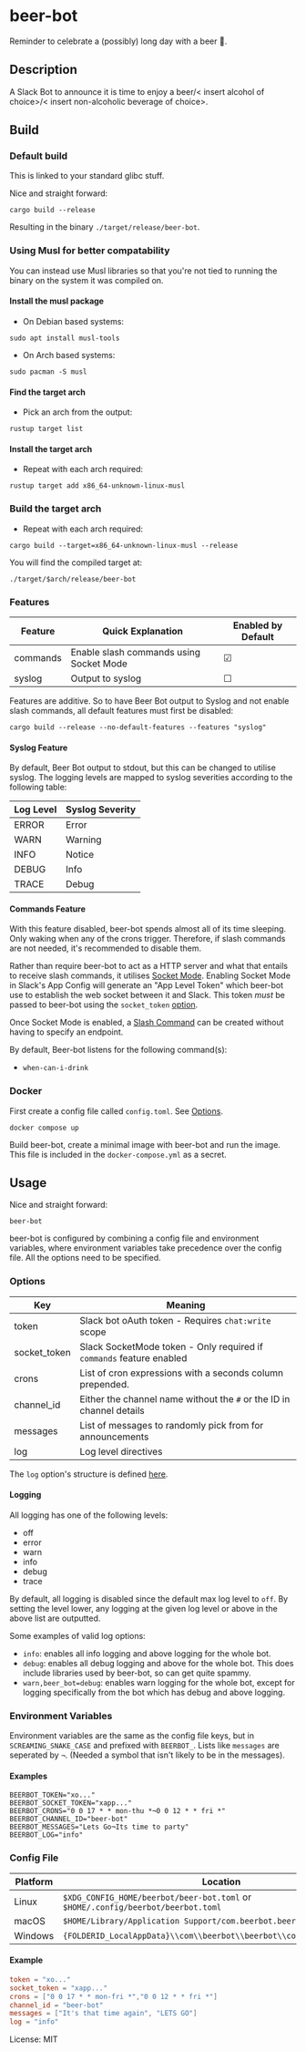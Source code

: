 # beer-bot

Reminder to celebrate a (possibly) long day with a beer 🍺.

## Description

A Slack Bot to announce it is time to enjoy a beer/< insert alcohol of choice>/< insert non-alcoholic beverage of
choice>.

## Build

### Default build
This is linked to your standard glibc stuff.

Nice and straight forward:

```shell
cargo build --release
```

Resulting in the binary `./target/release/beer-bot`.

### Using Musl for better compatability
You can instead use Musl libraries so that you're not tied to running the binary on the system it was compiled on.

#### Install the musl package
 * On Debian based systems:

```shell
sudo apt install musl-tools
```

 * On Arch based systems:

```shell
sudo pacman -S musl
```
#### Find the target arch
 * Pick an arch from the output:

```shell
rustup target list
```
#### Install the target arch
 * Repeat with each arch required:
```shell
rustup target add x86_64-unknown-linux-musl
```

### Build the target arch
 * Repeat with each arch required:
```shell
cargo build --target=x86_64-unknown-linux-musl --release
```

You will find the compiled target at:

```shell
./target/$arch/release/beer-bot
```

### Features

| Feature  | Quick Explanation                       | Enabled by Default |
|----------|-----------------------------------------|--------------------|
| commands | Enable slash commands using Socket Mode | ☑                  |
| syslog   | Output to syslog                        | ☐                  |

Features are additive.
So to have Beer Bot output to Syslog and not enable slash commands, all default features must first be disabled:

```shell
cargo build --release --no-default-features --features "syslog"
```

#### Syslog Feature

By default, Beer Bot output to stdout, but this can be changed to utilise syslog.
The logging levels are mapped to syslog severities according to the following table:

| Log Level | Syslog Severity |
|-----------|-----------------|
| ERROR     | Error           |
| WARN      | Warning         |
| INFO      | Notice          |
| DEBUG     | Info            |
| TRACE     | Debug           |

#### Commands Feature

With this feature disabled, beer-bot spends almost all of its time sleeping.
Only waking when any of the crons trigger.
Therefore, if slash commands are not needed, it's recommended to disable them.

Rather than require beer-bot to act as a HTTP server and what that entails to receive slash
commands, it utilises [Socket Mode](https://api.slack.com/apis/socket-mode).
Enabling Socket Mode in Slack's App Config will generate an "App Level Token" which beer-bot
use to establish the web socket between it and Slack.
This token *must* be passed to beer-bot using the `socket_token` [option](#options).

Once Socket Mode is enabled, a [Slash Command](https://api.slack.com/interactivity/slash-commands)
can be created without having to specify an endpoint.

By default, Beer-bot listens for the following command(s):

* `when-can-i-drink`

### Docker

First create a config file called `config.toml`.
See [Options](#options).

```shell
docker compose up
```

Build beer-bot, create a minimal image with beer-bot and run the image.
This file is included in the `docker-compose.yml` as a secret.

## Usage

Nice and straight forward:

```shell
beer-bot
```

beer-bot is configured by combining a config file and environment variables, where environment variables take precedence
over the config file.
All the options need to be specified.

### Options

| Key          | Meaning                                                              |
|--------------|----------------------------------------------------------------------|
| token        | Slack bot oAuth token - Requires `chat:write` scope                  |
| socket_token | Slack SocketMode token - Only required if `commands` feature enabled |
| crons        | List of cron expressions with a seconds column prepended.            |
| channel_id   | Either the channel name without the `#` or the ID in channel details |
| messages     | List of messages to randomly pick from for announcements             |
| log          | Log level directives                                                 |

The `log` option's structure is defined [here](https://docs.rs/env_logger/0.11.5/env_logger/#enabling-logging).

#### Logging

All logging has one of the following levels:

  * off
  * error
  * warn
  * info
  * debug
  * trace

By default, all logging is disabled since the default max log level to `off`.
By setting the level lower, any logging at the given log level or above in the above list are
outputted.

Some examples of valid log options:

* `info`: enables all info logging and above logging for the whole bot.
* `debug`: enables all debug logging and above for the whole bot.
This does include libraries used by beer-bot, so can get quite spammy.
* `warn,beer_bot=debug`: enables warn logging for the whole bot, except for logging specifically
from the bot which has debug and above logging.

### Environment Variables

Environment variables are the same as the config file keys, but in `SCREAMING_SNAKE_CASE` and prefixed with `BEERBOT_`.
Lists like `messages` are seperated by `¬`. (Needed a symbol that isn't likely to be in the messages).

#### Examples

```shell
BEERBOT_TOKEN="xo..."
BEERBOT_SOCKET_TOKEN="xapp..."
BEERBOT_CRONS="0 0 17 * * mon-thu *¬0 0 12 * * fri *"
BEERBOT_CHANNEL_ID="beer-bot"
BEERBOT_MESSAGES="Lets Go¬Its time to party"
BEERBOT_LOG="info"
```

### Config File

| Platform | Location                                                                         |
|----------|----------------------------------------------------------------------------------|
| Linux    | `$XDG_CONFIG_HOME/beerbot/beer-bot.toml` or `$HOME/.config/beerbot/beerbot.toml` |
| macOS    | `$HOME/Library/Application Support/com.beerbot.beerbot/beerbot.toml`             |
| Windows  | `{FOLDERID_LocalAppData}\\com\\beerbot\\beerbot\\config\\beerbot.toml`           |

#### Example

```toml
token = "xo..."
socket_token = "xapp..."
crons = ["0 0 17 * * mon-fri *","0 0 12 * * fri *"]
channel_id = "beer-bot"
messages = ["It's that time again", "LETS GO"]
log = "info"
```

License: MIT
